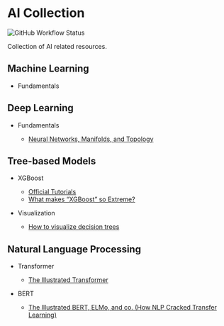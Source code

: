 # AI Collection

![GitHub Workflow Status](https://img.shields.io/github/workflow/status/r05323028/ai-collection/deploy-docs/main?label=docs)

Collection of AI related resources.

## Machine Learning

-   Fundamentals

## Deep Learning

-   Fundamentals

    -   [Neural Networks, Manifolds, and Topology](https://colah.github.io/posts/2014-03-NN-Manifolds-Topology/)

## Tree-based Models

-   XGBoost

    -   [Official Tutorials](https://xgboost.readthedocs.io/en/latest/tutorials/model.html)
    -   [What makes “XGBoost” so Extreme?](https://medium.com/analytics-vidhya/what-makes-xgboost-so-extreme-e1544a4433bb)

-   Visualization

    -   [How to visualize decision trees](https://explained.ai/decision-tree-viz/)

## Natural Language Processing

-   Transformer

    -   [The Illustrated Transformer](https://jalammar.github.io/illustrated-transformer/)

-   BERT

    -   [The Illustrated BERT, ELMo, and co. (How NLP Cracked Transfer Learning)](https://jalammar.github.io/illustrated-bert/)
